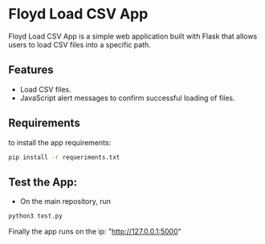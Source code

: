 # Floyd Load CSV App

Floyd Load CSV App is a simple web application built with Flask that allows users to load CSV files into a specific path.

## Features

- Load CSV files.
- JavaScript alert messages to confirm successful loading of files.

## Requirements
to install the app requirements:

```bash
pip install -r requeriments.txt
```

##  Test the App:

- On the main repository, run

```bash
python3 test.py
```

Finally the app runs on the ip: "http://127.0.0.1:5000"

